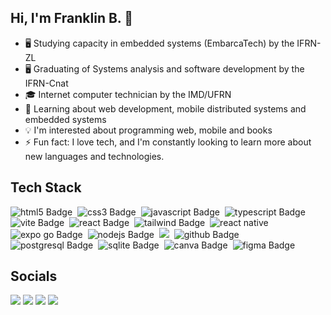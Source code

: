 ## Hi, I'm Franklin B. 👋

- 🖥️ Studying capacity in embedded systems (EmbarcaTech) by the IFRN-ZL
- 🖥️ Graduating of Systems analysis and software development by the IFRN-Cnat
- 🎓 Internet computer technician by the IMD/UFRN
- 🌱 Learning about web development, mobile distributed systems and embedded systems
- 💡 I'm interested about programming web, mobile and books
- ⚡ Fun fact: I love tech, and I'm constantly looking to learn more about new languages and technologies.

## Tech Stack
<div>
  <img src="https://img.shields.io/badge/Html5-red?style=for-the-badge&logo=HTML5&logoColor=white" alt="html5 Badge" target="_blank">&nbsp;
  <img src="https://img.shields.io/badge/CSS3-blue?style=for-the-badge&logo=CSS3&logoColor=white" alt="css3 Badge" target="_blank">&nbsp;
  <img src="https://img.shields.io/badge/JavaScript-F7DF1E?style=for-the-badge&logo=javascript&logoColor=black" alt="javascript Badge" target="_blank">&nbsp;
  <img src="https://img.shields.io/badge/TypeScript-007ACC?style=for-the-badge&logo=typescript&logoColor=white" alt="typescript Badge" target="_blank">&nbsp;
  <img src="https://img.shields.io/badge/Vite-%23864CBA?style=for-the-badge&logo=Vite&logoColor=white" alt="vite Badge" target="_blank">&nbsp;
  <img src="https://img.shields.io/badge/React-20232A?style=for-the-badge&logo=react&logoColor=61DAFB" alt="react Badge" target="_blank">&nbsp;
  <img src="https://img.shields.io/badge/Tailwind%20Css-%2358D3F7?style=for-the-badge&logo=tailwind%20css&logoColor=blue" alt="tailwind Badge" target="_blank">&nbsp;
  <img src="https://img.shields.io/badge/React%20Native-blue?style=for-the-badge&logo=react&logoColor=white" alt="react native" target="_blank">&nbsp;
  <img src="https://img.shields.io/badge/Expo-black?style=for-the-badge&logo=EXPO" alt="expo go Badge" target="_blank">&nbsp;
  <img src="https://img.shields.io/badge/node.js-%23088A29?style=for-the-badge&logo=node.js&logoColor=white" alt="nodejs Badge" target="_blank">&nbsp;
  <img src="https://img.shields.io/badge/Python-FFD43B?style=for-the-badge&logo=python&logoColor=blue" target="_blank">&nbsp;
  <img src="https://img.shields.io/badge/github-black?style=for-the-badge&logo=github&logoColor=white" alt="github Badge" target="_blank">&nbsp;
  <img src="https://img.shields.io/badge/postgresql-%23045FB4?style=for-the-badge&logo=postgresql&logoColor=white" alt="postgresql Badge" target="_blank">&nbsp;
  <img src="https://img.shields.io/badge/SQLITE-%2307405E?style=for-the-badge&logo=SQLITE&logoColor=white" alt="sqlite Badge" target="_blank">&nbsp;
  <img src="https://img.shields.io/badge/canva-%2300BBC6?style=for-the-badge&logo=canva&logoColor=white" alt="canva Badge" target="_blank">&nbsp;
  <img src="https://img.shields.io/badge/figma-%23FF7237?style=for-the-badge&logo=figma&logoColor=white" alt="figma Badge" target="_blank">&nbsp;
</div>

## Socials
<div> 
  <a href="mailto:franklinb.oliveira2@gmail.com" target="_blank"><img src="https://img.shields.io/badge/Gmail-D14836?style=for-the-badge&logo=gmail&logoColor=white" target="_blank"></a>
  <a href="https://www.instagram.com/franklinolliver/" target="_blank"><img src="https://img.shields.io/badge/-Instagram-%23E4405F?style=for-the-badge&logo=instagram&logoColor=white" target="_blank"></a>
  <a href="https://www.linkedin.com/in/franklin-barbosa-67b507230/" target="_blank"><img src="https://img.shields.io/badge/-LinkedIn-%230077B5?style=for-the-badge&logo=linkedin&logoColor=white" target="_blank"></a> 
  <a href="https://www.x.com/franklinolliver/" target="_blank"><img src="https://img.shields.io/badge/-Twitter-black?style=for-the-badge&logo-square&logo=X" target="_blank"></a>
</div>

